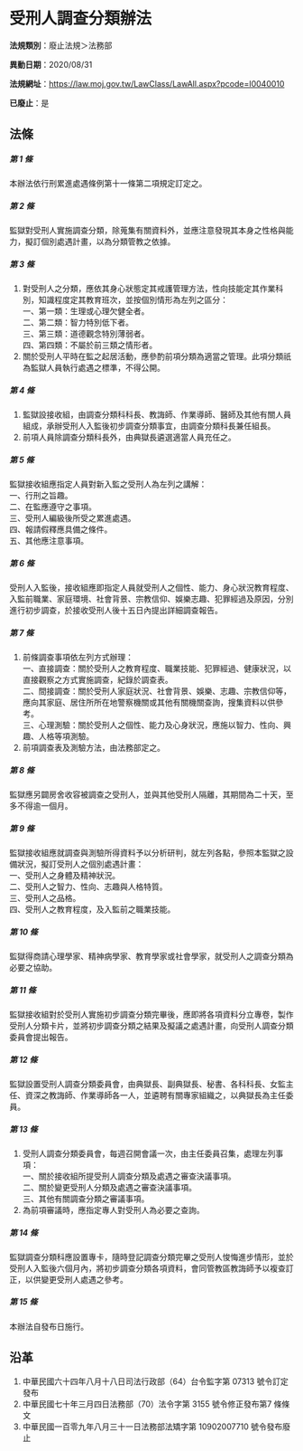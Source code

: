 # 受刑人調查分類辦法

**法規類別**：廢止法規＞法務部

**異動日期**：2020/08/31  

**法規網址**：https://law.moj.gov.tw/LawClass/LawAll.aspx?pcode=I0040010

**已廢止**：是



## 法條
##### 第 1 條
本辦法依行刑累進處遇條例第十一條第二項規定訂定之。

##### 第 2 條
監獄對受刑人實施調查分類，除蒐集有關資料外，並應注意發現其本身之性格與能力，擬訂個別處遇計畫，以為分類管教之依據。

##### 第 3 條
1. 對受刑人之分類，應依其身心狀態定其戒護管理方法，性向技能定其作業科別，知識程度定其教育班次，並按個別情形為左列之區分：  
一、第一類：生理或心理欠健全者。  
二、第二類：智力特別低下者。  
三、第三類：道德觀念特別薄弱者。  
四、第四類：不屬於前三類之情形者。
1. 關於受刑人平時在監之起居活動，應參酌前項分類為適當之管理。此項分類祇為監獄人員執行處遇之標準，不得公開。

##### 第 4 條
1. 監獄設接收組，由調查分類科科長、教誨師、作業導師、醫師及其他有關人員組成，承辦受刑人入監後初步調查分類事宜，由調查分類科長兼任組長。
1. 前項人員除調查分類科長外，由典獄長遴選適當人員充任之。

##### 第 5 條
監獄接收組應指定人員對新入監之受刑人為左列之講解：  
一、行刑之旨趣。  
二、在監應遵守之事項。  
三、受刑人編級後所受之累進處遇。  
四、報請假釋應具備之條件。  
五、其他應注意事項。

##### 第 6 條
受刑人入監後，接收組應即指定人員就受刑人之個性、能力、身心狀況教育程度、入監前職業、家庭環境、社會背景、宗教信仰、娛樂志趣、犯罪經過及原因，分別進行初步調查，於接收受刑人後十五日內提出詳細調查報告。

##### 第 7 條
1. 前條調查事項依左列方式辦理：  
一、直接調查：關於受刑人之教育程度、職業技能、犯罪經過、健康狀況，以直接觀察之方式實施調查，紀錄於調查表。  
二、間接調查：關於受刑人家庭狀況、社會背景、娛樂、志趣、宗教信仰等，應向其家庭、居住所所在地警察機關或其他有關機關查詢，搜集資料以供參考。  
三、心理測驗：關於受刑人之個性、能力及心身狀況，應施以智力、性向、興趣、人格等項測驗。
1. 前項調查表及測驗方法，由法務部定之。

##### 第 8 條
監獄應另闢房舍收容被調查之受刑人，並與其他受刑人隔離，其期間為二十天，至多不得逾一個月。

##### 第 9 條
監獄接收組應就調查與測驗所得資料予以分析研判，就左列各點，參照本監獄之設備狀況，擬訂受刑人之個別處遇計畫：  
一、受刑人之身體及精神狀況。  
二、受刑人之智力、性向、志趣與人格特質。  
三、受刑人之品格。  
四、受刑人之教育程度，及入監前之職業技能。

##### 第 10 條
監獄得商請心理學家、精神病學家、教育學家或社會學家，就受刑人之調查分類為必要之協助。

##### 第 11 條
監獄接收組對於受刑人實施初步調查分類完畢後，應即將各項資料分立專卷，製作受刑人分類卡片，並將初步調查分類之結果及擬議之處遇計畫，向受刑人調查分類委員會提出報告。

##### 第 12 條
監獄設置受刑人調查分類委員會，由典獄長、副典獄長、秘書、各科科長、女監主任、資深之教誨師、作業導師各一人，並遴聘有關專家組織之，以典獄長為主任委員。

##### 第 13 條
1. 受刑人調查分類委員會，每週召開會議一次，由主任委員召集，處理左列事項：  
一、關於接收組所提受刑人調查分類及處遇之審查決議事項。  
二、關於變更受刑人分類及處遇之審查決議事項。  
三、其他有關調查分類之審議事項。
1. 為前項審議時，應指定專人對受刑人為必要之查詢。

##### 第 14 條
監獄調查分類科應設置專卡，隨時登記調查分類完畢之受刑人悛悔進步情形，並於受刑人入監後六個月內，將初步調查分類各項資料，會同管教區教誨師予以複查訂正，以供變更受刑人處遇之參考。

##### 第 15 條
本辦法自發布日施行。

## 沿革
1. 中華民國六十四年八月十八日司法行政部（64）台令監字第 07313  號令訂定發布
1. 中華民國七十年三月四日法務部（70）法令字第 3155 號令修正發布第7 條條文
1. 中華民國一百零九年八月三十一日法務部法矯字第 10902007710  號令發布廢止
